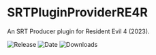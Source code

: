 # SRTPluginProviderRE4R
An SRT Producer plugin for Resident Evil 4 (2023).

![Release](https://img.shields.io/github/v/release/SpeedrunTooling/SRTPluginProviderRE4R?label=current%20release&style=for-the-badge)
![Date](https://img.shields.io/github/release-date/SpeedrunTooling/SRTPluginProviderRE4R?style=for-the-badge)
![Downloads](https://img.shields.io/github/downloads/SpeedrunTooling/SRTPluginProviderRE4R/total?color=%23007EC6&style=for-the-badge)

